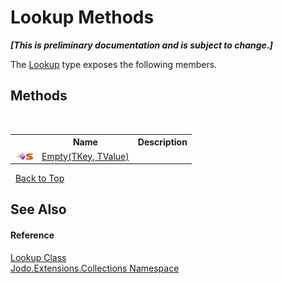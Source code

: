# Lookup Methods
 _**\[This is preliminary documentation and is subject to change.\]**_

The <a href="T_Jodo_Extensions_Collections_Lookup">Lookup</a> type exposes the following members.


## Methods
&nbsp;<table><tr><th></th><th>Name</th><th>Description</th></tr><tr><td>![Public method](media/pubmethod.gif "Public method")![Static member](media/static.gif "Static member")</td><td><a href="M_Jodo_Extensions_Collections_Lookup_Empty__2">Empty(TKey, TValue)</a></td><td /></tr></table>&nbsp;
<a href="#lookup-methods">Back to Top</a>

## See Also


#### Reference
<a href="T_Jodo_Extensions_Collections_Lookup">Lookup Class</a><br /><a href="N_Jodo_Extensions_Collections">Jodo.Extensions.Collections Namespace</a><br />